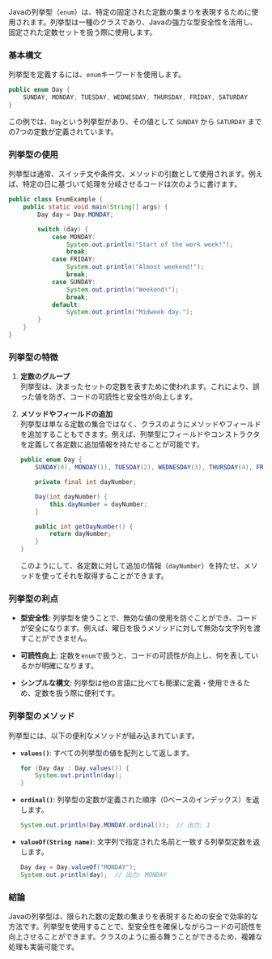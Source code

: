 Javaの列挙型（`enum`）は、特定の固定された定数の集まりを表現するために使用されます。列挙型は一種のクラスであり、Javaの強力な型安全性を活用し、固定された定数セットを扱う際に使用します。

### 基本構文

列挙型を定義するには、`enum`キーワードを使用します。

```java
public enum Day {
    SUNDAY, MONDAY, TUESDAY, WEDNESDAY, THURSDAY, FRIDAY, SATURDAY
}
```

この例では、`Day`という列挙型があり、その値として `SUNDAY` から `SATURDAY` までの7つの定数が定義されています。

### 列挙型の使用

列挙型は通常、スイッチ文や条件文、メソッドの引数として使用されます。例えば、特定の日に基づいて処理を分岐させるコードは次のように書けます。

```java
public class EnumExample {
    public static void main(String[] args) {
        Day day = Day.MONDAY;

        switch (day) {
            case MONDAY:
                System.out.println("Start of the work week!");
                break;
            case FRIDAY:
                System.out.println("Almost weekend!");
                break;
            case SUNDAY:
                System.out.println("Weekend!");
                break;
            default:
                System.out.println("Midweek day.");
        }
    }
}
```

### 列挙型の特徴

1. **定数のグループ**  
   列挙型は、決まったセットの定数を表すために使われます。これにより、誤った値を防ぎ、コードの可読性と安全性が向上します。

2. **メソッドやフィールドの追加**  
   列挙型は単なる定数の集合ではなく、クラスのようにメソッドやフィールドを追加することもできます。例えば、列挙型にフィールドやコンストラクタを定義して各定数に追加情報を持たせることが可能です。

   ```java
   public enum Day {
       SUNDAY(0), MONDAY(1), TUESDAY(2), WEDNESDAY(3), THURSDAY(4), FRIDAY(5), SATURDAY(6);

       private final int dayNumber;

       Day(int dayNumber) {
           this.dayNumber = dayNumber;
       }

       public int getDayNumber() {
           return dayNumber;
       }
   }
   ```

   このようにして、各定数に対して追加の情報（`dayNumber`）を持たせ、メソッドを使ってそれを取得することができます。

### 列挙型の利点

- **型安全性**: 列挙型を使うことで、無効な値の使用を防ぐことができ、コードが安全になります。例えば、曜日を扱うメソッドに対して無効な文字列を渡すことができません。
  
- **可読性向上**: 定数を`enum`で扱うと、コードの可読性が向上し、何を表しているかが明確になります。
  
- **シンプルな構文**: 列挙型は他の言語に比べても簡潔に定義・使用できるため、定数を扱う際に便利です。

### 列挙型のメソッド

列挙型には、以下の便利なメソッドが組み込まれています。

- **`values()`**: すべての列挙型の値を配列として返します。
  
  ```java
  for (Day day : Day.values()) {
      System.out.println(day);
  }
  ```

- **`ordinal()`**: 列挙型の定数が定義された順序（0ベースのインデックス）を返します。

  ```java
  System.out.println(Day.MONDAY.ordinal());  // 出力: 1
  ```

- **`valueOf(String name)`**: 文字列で指定された名前と一致する列挙型定数を返します。

  ```java
  Day day = Day.valueOf("MONDAY");
  System.out.println(day);  // 出力: MONDAY
  ```

### 結論

Javaの列挙型は、限られた数の定数の集まりを表現するための安全で効率的な方法です。列挙型を使用することで、型安全性を確保しながらコードの可読性を向上させることができます。クラスのように振る舞うことができるため、複雑な処理も実装可能です。

